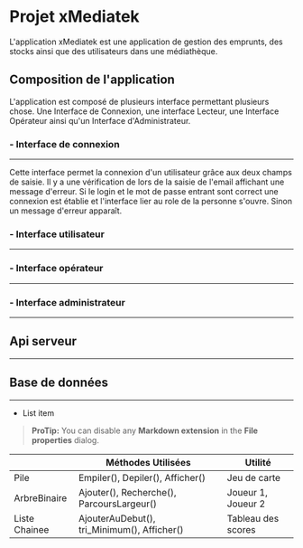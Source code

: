 # Projet xMediatek
L'application xMediatek est une application de gestion des emprunts, des stocks ainsi que des utilisateurs dans une médiathèque.

## Composition de l'application 
L'application est composé de plusieurs interface permettant plusieurs chose. Une Interface de Connexion, une interface Lecteur, une Interface Opérateur ainsi qu'un Interface d'Administrateur.

###  - Interface de connexion
---
Cette interface permet la connexion d'un utilisateur grâce aux deux champs de saisie. Il y a une vérification de lors de la saisie de l'email affichant une message d'erreur.
Si le login et le mot de passe entrant sont correct une connexion est établie et l'interface lier au role de la personne s'ouvre.
Sinon un message d'erreur apparaît.

### - Interface utilisateur
---


### - Interface opérateur
---

### - Interface administrateur
---

## Api serveur
---

## Base de données
---

 - List item

> **ProTip:** You can disable any **Markdown extension** in the **File properties** dialog.

|                |Méthodes Utilisées|Utilité                         |
|----------------|-------------------------------|-----------------------------|
|Pile|Empiler(), Depiler(), Afficher()            |Jeu de carte            |
|ArbreBinaire|Ajouter(), Recherche(), ParcoursLargeur()            |Joueur 1, Joueur 2   |
|Liste Chainee|AjouterAuDebut(), tri_Minimum(), Afficher()|Tableau des scores|

